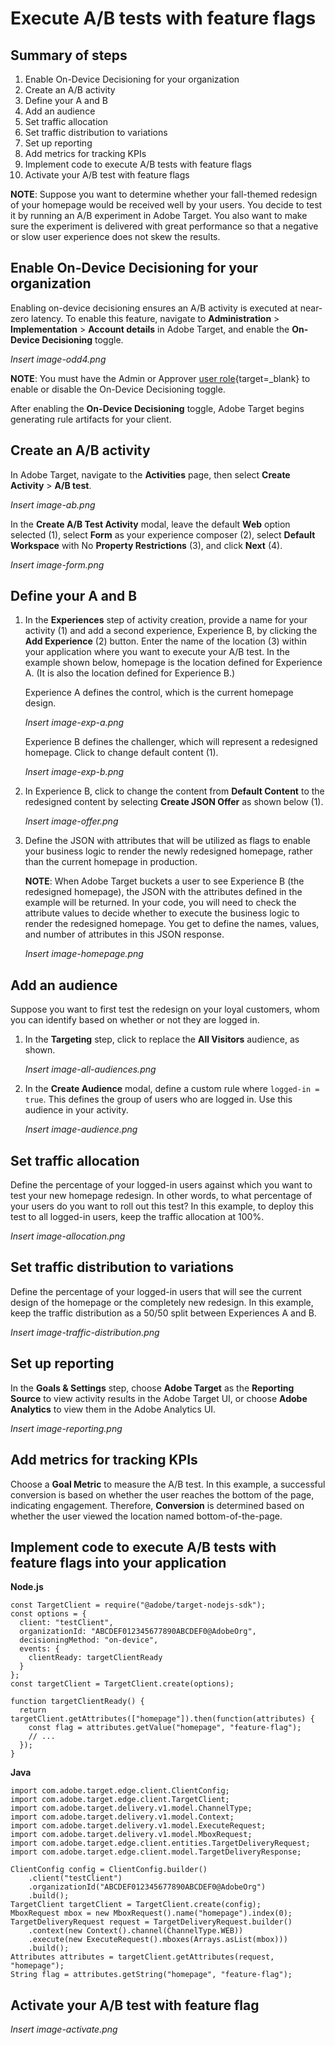 # Execute A/B tests with feature flags

## Summary of steps

1. Enable On-Device Decisioning for your organization
1. Create an A/B activity
1. Define your A and B
1. Add an audience
1. Set traffic allocation
1. Set traffic distribution to variations
1. Set up reporting
1. Add metrics for tracking KPIs
1. Implement code to execute A/B tests with feature flags
1. Activate your A/B test with feature flags

**NOTE**: Suppose you want to determine whether your fall-themed redesign of your homepage would be received well by your users. You decide to test it by running an A/B experiment in Adobe Target. You also want to make sure the experiment is delivered with great performance so that a negative or slow user experience does not skew the results.

## Enable On-Device Decisioning for your organization

Enabling on-device decisioning ensures an A/B activity is executed at near-zero latency. To enable this feature, navigate to **Administration** > **Implementation** > **Account details** in Adobe Target, and enable the **On-Device Decisioning** toggle.

*Insert image-odd4.png*

**NOTE**: You must have the Admin or Approver [user role](https://docs.adobe.com/content/help/en/target/using/administer/manage-users/user-management.html){target=_blank} to enable or disable the On-Device Decisioning toggle.

After enabling the **On-Device Decisioning** toggle, Adobe Target begins generating rule artifacts for your client.

## Create an A/B activity

In Adobe Target, navigate to the **Activities** page, then select **Create Activity** > **A/B test**.

*Insert image-ab.png*

In the **Create A/B Test Activity** modal, leave the default **Web** option selected (1), select **Form** as your experience composer (2), select **Default Workspace** with No **Property Restrictions** (3), and click **Next** (4).

*Insert image-form.png*

## Define your A and B

1. In the **Experiences** step of activity creation, provide a name for your activity (1) and add a second experience, Experience B, by clicking the **Add Experience** (2) button. Enter the name of the location (3) within your application where you want to execute your A/B test. In the example shown below, homepage is the location defined for Experience A. (It is also the location defined for Experience B.) 

   Experience A defines the control, which is the current homepage design.

   *Insert image-exp-a.png*

   Experience B defines the challenger, which will represent a redesigned homepage. Click to change default content (1).

   *Insert image-exp-b.png*

1. In Experience B, click to change the content from **Default Content** to the redesigned content by selecting **Create JSON Offer** as shown below (1).

   *Insert image-offer.png*

1. Define the JSON with attributes that will be utilized as flags to enable your business logic to render the newly redesigned homepage, rather than the current homepage in production.


   **NOTE**: When Adobe Target buckets a user to see Experience B (the redesigned homepage), the JSON with the attributes defined in the example will be returned. In your code, you will need to check the attribute values to decide whether to execute the business logic to render the redesigned homepage. You get to define the names, values, and number of attributes in this JSON response.

   *Insert image-homepage.png*

## Add an audience

Suppose you want to first test the redesign on your loyal customers, whom you can identify based on whether or not they are logged in.

1. In the **Targeting** step, click to replace the **All Visitors** audience, as shown.

   *Insert image-all-audiences.png*

1. In the **Create Audience** modal, define a custom rule where `logged-in = true`. This defines the group of users who are logged in. Use this audience in your activity.

   *Insert image-audience.png*

## Set traffic allocation

Define the percentage of your logged-in users against which you want to test your new homepage redesign. In other words, to what percentage of your users do you want to roll out this test? In this example, to deploy this test to all logged-in users, keep the traffic allocation at 100%.

*Insert image-allocation.png*

## Set traffic distribution to variations

Define the percentage of your logged-in users that will see the current design of the homepage or the completely new redesign. In this example, keep the traffic distribution as a 50/50 split between Experiences A and B.

*Insert image-traffic-distribution.png*

## Set up reporting

In the **Goals & Settings** step, choose **Adobe Target** as the **Reporting Source** to view activity results in the Adobe Target UI, or choose **Adobe Analytics** to view them in the Adobe Analytics UI.

*Insert image-reporting.png*

## Add metrics for tracking KPIs

Choose a **Goal Metric** to measure the A/B test. In this example, a successful conversion is based on whether the user reaches the bottom of the page, indicating engagement. Therefore, **Conversion** is determined based on whether the user viewed the location named bottom-of-the-page.

## Implement code to execute A/B tests with feature flags into your application

**Node.js**

```
const TargetClient = require("@adobe/target-nodejs-sdk");
const options = {
  client: "testClient",
  organizationId: "ABCDEF012345677890ABCDEF0@AdobeOrg",
  decisioningMethod: "on-device",
  events: {
    clientReady: targetClientReady
  }
};
const targetClient = TargetClient.create(options);

function targetClientReady() {
  return targetClient.getAttributes(["homepage"]).then(function(attributes) {
    const flag = attributes.getValue("homepage", "feature-flag");
    // ...
  });
}
```

**Java**

```
import com.adobe.target.edge.client.ClientConfig;
import com.adobe.target.edge.client.TargetClient;
import com.adobe.target.delivery.v1.model.ChannelType;
import com.adobe.target.delivery.v1.model.Context;
import com.adobe.target.delivery.v1.model.ExecuteRequest;
import com.adobe.target.delivery.v1.model.MboxRequest;
import com.adobe.target.edge.client.entities.TargetDeliveryRequest;
import com.adobe.target.edge.client.model.TargetDeliveryResponse;

ClientConfig config = ClientConfig.builder()
    .client("testClient")
    .organizationId("ABCDEF012345677890ABCDEF0@AdobeOrg")
    .build();
TargetClient targetClient = TargetClient.create(config);
MboxRequest mbox = new MboxRequest().name("homepage").index(0);
TargetDeliveryRequest request = TargetDeliveryRequest.builder()
    .context(new Context().channel(ChannelType.WEB))
    .execute(new ExecuteRequest().mboxes(Arrays.asList(mbox)))
    .build();
Attributes attributes = targetClient.getAttributes(request, "homepage");
String flag = attributes.getString("homepage", "feature-flag");
```

## Activate your A/B test with feature flag

*Insert image-activate.png*